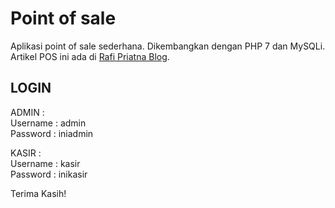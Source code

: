 # Point of sale
Aplikasi point of sale sederhana. Dikembangkan dengan PHP 7 dan MySQLi.<br>
Artikel POS ini ada di <a href="https://www.rafipriatna.web.id/2018/05/source-code-aplikasi-kasir-point-of.html" target="_blank">Rafi Priatna Blog</a>.
## LOGIN
ADMIN :<br>
Username : admin<br>
Password : iniadmin

KASIR :<br>
Username : kasir<br>
Password : inikasir

Terima Kasih!